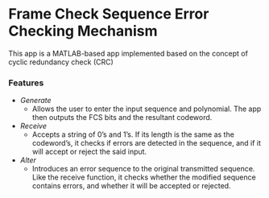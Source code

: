 # Frame Check Sequence Error Checking Mechanism
This app is a MATLAB-based app implemented based on the concept of cyclic redundancy check (CRC)

### Features
* *Generate*
  *  Allows the user to enter the input sequence and polynomial. The app then outputs the FCS bits and the resultant codeword.
* *Receive*
  * Accepts a string of 0’s and 1’s. If its length is the same as the codeword’s, it checks if errors are detected in the sequence, and if it will accept or reject the said input.
* *Alter*
  * Introduces an error sequence to the original transmitted sequence. Like the receive function, it checks whether the modified   sequence contains errors, and whether it will be accepted or rejected.
